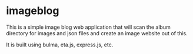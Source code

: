 # imageblog
This is a simple image blog web application that will scan the album directory for images and json files and create an image website out of this. 

It is built using bulma, eta.js, express.js, etc.
